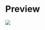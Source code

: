 # Preview

<img src="https://blogger.googleusercontent.com/img/b/R29vZ2xl/AVvXsEhuFYazyf_0NUtot3VHBq-N1Y7kcddXxCtgtcYfayXFjC_vOxG7ceoHp5DSBVzowVWMrGLMzQSCtyHZyZV_t6r5DADxhtv2eos5gmC7COrwP_tAMfmDlOAwqIufRpeKMWYb-GhBcuIS0clKxGdE_3EzqgZCpIMhumzkOMu_SM6BtylbL6dKXzinSYX46W-p/s0/666835fca07a950d446eff55.jpg">
